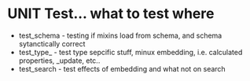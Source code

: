 # UNIT Test... what to test where

- test_schema - testing if mixins load from schema, and schema sytanctically correct
- test_type_<object> - test type sepcific stuff, minux embedding, i.e. calculated properties,
  _update, etc..
- test_search - test effects of embedding and what not on search
